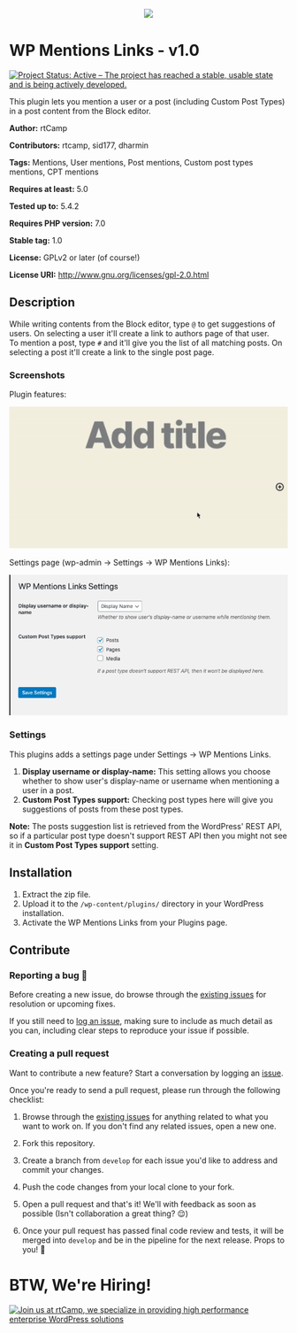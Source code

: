 <p align="center">
<a href="https://rtcamp.com/?ref=wp-mentions-links-repo" target="_blank"><img width="200"src="https://rtcamp.com/wp-content/themes/rtcamp-v9/assets/img/site-logo-black.svg"></a>
</p>

# WP Mentions Links - v1.0
[![Project Status: Active – The project has reached a stable, usable state and is being actively developed.](https://www.repostatus.org/badges/latest/active.svg)](https://www.repostatus.org/#active)

This plugin lets you mention a user or a post (including Custom Post Types) in a post content from the Block editor.

**Author:** rtCamp

**Contributors:** rtcamp, sid177, dharmin

**Tags:** Mentions, User mentions, Post mentions, Custom post types mentions, CPT mentions

**Requires at least:** 5.0

**Tested up to:** 5.4.2

**Requires PHP version:** 7.0

**Stable tag:** 1.0

**License:** GPLv2 or later (of course!)

**License URI:** http://www.gnu.org/licenses/gpl-2.0.html

## Description ##
While writing contents from the Block editor, type `@` to get suggestions of users. On selecting a user it'll create a link to authors page of that user.  
To mention a post, type `#` and it'll give you the list of all matching posts. On selecting a post it'll create a link to the single post page.

### Screenshots ###

Plugin features:

![Plugin features](/screenshots/screenshot-1.gif?raw=true)

Settings page (wp-admin -> Settings -> WP Mentions Links):

![Settings page](/screenshots/screenshot-2.png?raw=true)

### Settings ###
This plugins adds a settings page under Settings -> WP Mentions Links.
1. **Display username or display-name:** This setting allows you choose whether to show user's display-name or username when mentioning a user in a post.
2. **Custom Post Types support:** Checking post types here will give you suggestions of posts from these post types.

**Note:** The posts suggestion list is retrieved from the WordPress' REST API, so if a particular post type doesn't support REST API then you might not see it in **Custom Post Types support** setting.

## Installation ##

1. Extract the zip file.
2. Upload it to the `/wp-content/plugins/` directory in your WordPress installation.
3. Activate the WP Mentions Links from your Plugins page.

## Contribute

### Reporting a bug 🐞

Before creating a new issue, do browse through the [existing issues](https://github.com/rtCamp/wp-mentions-links/issues) for resolution or upcoming fixes. 

If you still need to [log an issue](https://github.com/rtCamp/wp-mentions-links/issues/new), making sure to include as much detail as you can, including clear steps to reproduce your issue if possible.

### Creating a pull request

Want to contribute a new feature? Start a conversation by logging an [issue](https://github.com/rtCamp/wp-mentions-links/issues).

Once you're ready to send a pull request, please run through the following checklist: 

1. Browse through the [existing issues](https://github.com/rtCamp/wp-mentions-links/issues) for anything related to what you want to work on. If you don't find any related issues, open a new one.

1. Fork this repository.

1. Create a branch from `develop` for each issue you'd like to address and commit your changes.

1. Push the code changes from your local clone to your fork.

1. Open a pull request and that's it! We'll with feedback as soon as possible (Isn't collaboration a great thing? 😌)

1. Once your pull request has passed final code review and tests, it will be merged into `develop` and be in the pipeline for the next release. Props to you! 🎉


# BTW, We're Hiring!

<a href="https://rtcamp.com/"><img src="https://rtcamp.com/wp-content/uploads/2019/04/github-banner@2x.png" alt="Join us at rtCamp, we specialize in providing high performance enterprise WordPress solutions"></a>

